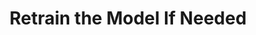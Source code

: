 ---
layout: tactic

title: "Retrain the Model If Needed"
tags: machine-learning management
t-sort: "Awesome Tactic"
t-type: "Architectural Tactic"
categories: green-ml-enabled-systems
t-description: "Retraining a model refers to the process of updating or modifying an existing machine learning model. In the long term, concept drift may affect the accuracy of existing machine learning models. Retraining the model by for example training it again with new data is better than building it again in terms of sustainability."
t-participant: "Data Scientist"
t-artifact: "Machine Learning Model"
t-context: "Machine Learning"
t-feature: 
t-intent: "Improve energy efficiency by retraining the existing machine learning model instead of building a new one when drift is detected"
t-targetQA: "Accuracy"
t-relatedQA: "Energy Efficiency"
t-measuredimpact: 
t-source: "Lorena Poenaru-Olaru, June Sallou, Luis Cruz, Jan S. Rellermeyer, and Arie van Deursen. 2023. Retrain AI Systems Responsibly! Use Sustainable Concept Drift Adaptation Techniques. In 2023 IEEE/ACM 7th International Workshop on Green and Sustainable Software (GREENS). 17–18."
t-source-doi: "https://doi.org/10.1109/GREENS59328.2023.00009"
t-diagram: "retrain-model-if-needed.png"
---